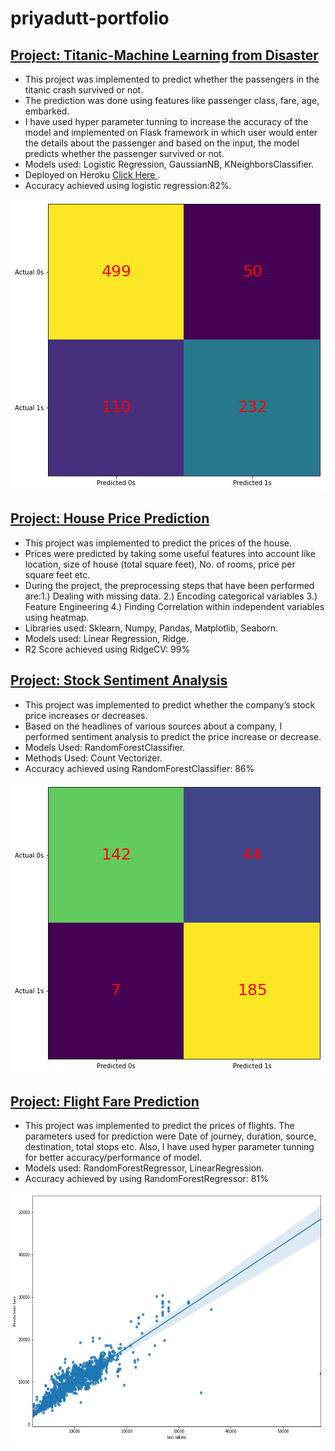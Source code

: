 # priyadutt-portfolio

## [**Project: Titanic-Machine Learning from Disaster**](https://github.com/bhatt-priyadutt/Titanic-Machine-learning-from-disaster)

* This project was implemented to predict whether the passengers in the titanic crash survived or not. 
* The prediction was done using features like passenger class, fare, age, embarked.
* I have used hyper parameter tunning to increase the accuracy of the model and implemented on Flask framework in which user would enter the details about the passenger and based on the input, the model predicts whether the passenger survived or not.
* Models used: Logistic Regression, GaussianNB, KNeighborsClassifier.
* Deployed on Heroku [Click Here ](https://titanic-flask-heroku-app.herokuapp.com/).
* Accuracy achieved using logistic regression:82%.

<img src="images/titanic_confusion_matrix.png" />


## [**Project: House Price Prediction**](https://github.com/bhatt-priyadutt/house-price-prediction)

* This project was implemented to predict the prices of the house. 
* Prices were predicted by taking some useful features into account like location, size of house (total square feet), No. of rooms, price per square feet etc. 
* During the project, the preprocessing steps that have been performed are:1.) Dealing with missing data. 2.) Encoding categorical variables 3.) Feature Engineering 4.) Finding Correlation within independent variables using heatmap.
* Libraries used: Sklearn, Numpy, Pandas, Matplotlib, Seaborn.
* Models used: Linear Regression, Ridge.
* R2 Score achieved using RidgeCV: 99%  


## [**Project: Stock Sentiment Analysis**](https://github.com/bhatt-priyadutt/stock-sentiment-analysis)

* This project was implemented to predict whether the company’s stock price increases or decreases. 
* Based on the headlines of various sources about a company, I performed sentiment analysis to predict the price increase or decrease.
* Models Used: RandomForestClassifier.
* Methods Used: Count Vectorizer.
* Accuracy achieved using RandomForestClassifier: 86%

<img src="images/stock_confusion_matrix.png" />

## [**Project: Flight Fare Prediction**](https://github.com/bhatt-priyadutt/flight-fare-prediction)

* This project was implemented to predict the prices of flights. The parameters used for prediction were Date of journey, duration, source, destination, total stops etc. Also, I have used hyper parameter tunning for better accuracy/performance of model.
* Models used: RandomForestRegressor, LinearRegression.
* Accuracy achieved by using RandomForestRegressor: 81% 

<img src="images/flight_fare_reg_plot.png" width=500px height=400px/>
